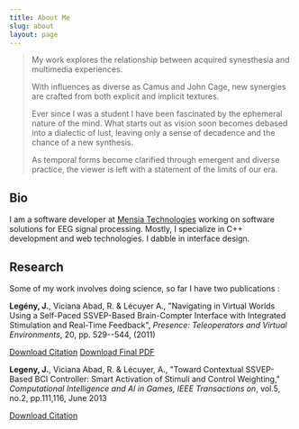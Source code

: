 ```yaml
---
title: About Me
slug: about
layout: page
---
```


> My work explores the relationship between acquired synesthesia and multimedia
> experiences.
>
> With influences as diverse as Camus and John Cage, new synergies are crafted
> from both explicit and implicit textures.
>
> Ever since I was a student I have been fascinated by the ephemeral nature of
> the mind. What starts out as vision soon becomes debased into a dialectic of
> lust, leaving only a sense of decadence and the chance of a new synthesis.
>
> As temporal forms become clarified through emergent and diverse practice, the
> viewer is left with a statement of the limits of our era.

## Bio

I am a software developer at [Mensia Technologies](http://mensiatech.com)
working on software solutions for EEG signal processing. Mostly, I specialize
in C++ development and web technologies. I dabble in interface design.

## Research

Some of my work involves doing science, so far I have two publications :

**Legény, J.**, Viciana Abad, R. & Lécuyer A., "Navigating in Virtual Worlds
Using a Self-Paced SSVEP-Based Brain-Compter Interface with Integrated
Stimulation and Real-Time Feedback", *Presence: Teleoperators and Virtual
Environments*, 20, pp. 529--544, (2011)

[Download Citation](/files/papers/10.1162-PRES_a_00075.bib) [Download Final PDF](/files/papers/PRES_a_00075.pdf)

**Legeny, J.**, Viciana Abad, R. & Lécuyer, A., "Toward Contextual SSVEP-Based
BCI Controller: Smart Activation of Stimuli and Control Weighting,"
*Computational Intelligence and AI in Games, IEEE Transactions on*, vol.5,
no.2, pp.111,116, June 2013

[Download Citation](/files/papers/10.1109-TCIAIG.2013.2252348.bib)
